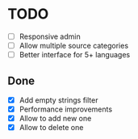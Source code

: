 # TODO

- [ ] Responsive admin
- [ ] Allow multiple source categories
- [ ] Better interface for 5+ languages

## Done

- [X] Add empty strings filter
- [X] Performance improvements
- [X] Allow to add new one
- [X] Allow to delete one
